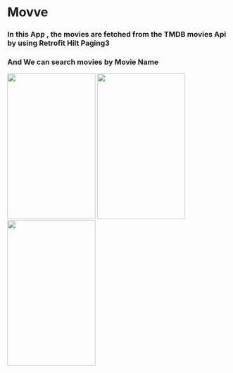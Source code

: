 # Movve
### In this App , the movies are fetched from the TMDB movies Api by using Retrofit Hilt Paging3
### And We can search movies by Movie Name


<img src="https://github.com/zfml/GitPractice/assets/137433031/be8f11d8-cd16-44c7-bb52-4b756f1d4c7f" width="200" height = "330">
<img src="https://github.com/zfml/GitPractice/assets/137433031/9fe5d72d-00e0-4aeb-82c9-5ef56d4462b0" width="200" height = "330">
<img src="https://github.com/zfml/GitPractice/assets/137433031/c52dee0d-ba0a-4d6f-a329-6aef3b2de4a5" width ="200" height = "330">
